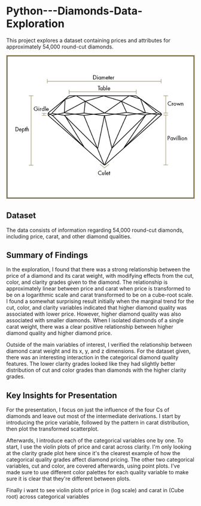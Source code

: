 # Python---Diamonds-Data-Exploration
This project explores a dataset containing prices and attributes for approximately 54,000 round-cut diamonds.

![alt text](https://github.com/Ahmed-R-Hamdan/Python---Diamonds-Data-Exploration/blob/main/image/diamond-anatomy.jpg)

## Dataset

The data consists of information regarding 54,000 round-cut diamonds, including
price, carat, and other diamond qualities. 

## Summary of Findings

In the exploration, I found that there was a strong relationship between the
price of a diamond and its carat weight, with modifying effects from the cut,
color, and clarity grades given to the diamond. The relationship is
approximately linear between price and carat when price is transformed to be on
a logarithmic scale and carat transformed to be on a cube-root scale. I found a
somewhat surprising result initially when the marginal trend for the cut, color,
and clarity variables indicated that higher diamond quality was associated with
lower price. However, higher diamond quality was also associated with smaller
diamonds. When I isolated diamonds of a single carat weight, there was a clear
positive relationship between higher diamond quality and higher diamond price.

Outside of the main variables of interest, I verified the relationship between
diamond carat weight and its x, y, and z dimensions. For the dataset given,
there was an interesting interaction in the categorical diamond quality
features. The lower clarity grades looked like they had slightly better
distribution of cut and color grades than diamonds with the higher clarity
grades.


## Key Insights for Presentation

For the presentation, I focus on just the influence of the four Cs of diamonds
and leave out most of the intermediate derivations. I start by introducing the
price variable, followed by the pattern in carat distribution, then plot the
transformed scatterplot.

Afterwards, I introduce each of the categorical variables one by one. To start,
I use the violin plots of price and carat across clarity. I'm only looking at
the clarity grade plot here since it's the clearest example of how the
categorical quality grades affect diamond pricing. The other two categorical
variables, cut and color, are covered afterwards, using point plots. I've made
sure to use different color palettes for each quality variable to make sure it
is clear that they're different between plots.

Finally i want to see violin plots of price in (log scale) and carat in (Cube root) 
across categorical variables 
